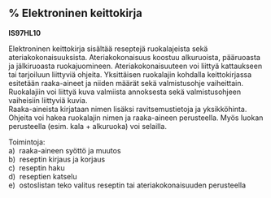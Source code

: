 % Elektroninen keittokirja
------------------------

**IS97HL10**

Elektroninen keittokirja sisältää reseptejä ruokalajeista sekä
ateriakokonaisuuksista. Ateriakokonaisuus koostuu alkuruoista,
pääruoasta ja jälkiruoasta ruokajuomineen. Ateriakokonaisuuteen voi
liittyä kattaukseen tai tarjoiluun liittyviä ohjeita. Yksittäisen
ruokalajin kohdalla keittokirjassa esitetään raaka-aineet ja niiden
määrät sekä valmistusohje vaiheittain. Ruokalajiin voi liittyä kuva
valmiista annoksesta sekä valmistusohjeen vaiheisiin liittyviä kuvia. \
Raaka-aineista kirjataan nimen lisäksi ravitsemustietoja ja
yksikköhinta. Ohjeita voi hakea ruokalajin nimen ja raaka-aineen
perusteella. Myös luokan perusteella (esim. kala + alkuruoka) voi
selailla.

Toimintoja: \
a)  raaka-aineen syöttö ja muutos \
b)  reseptin kirjaus ja korjaus \
c)  reseptin haku \
d)  reseptien katselu \
e)  ostoslistan teko valitus reseptin tai ateriakokonaisuuden
perusteella \
  \
 
